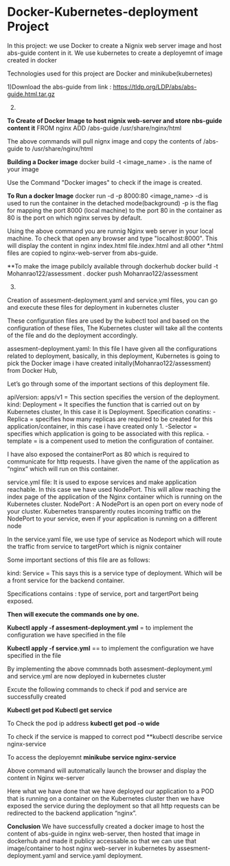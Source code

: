 # Docker-Kubernetes-deployment Project

In this project:
we use Docker to create a Nignix web server image and host abs-guide content in it. 
We use kubernetes to create a deployemnt of image created in docker

Technologies used for this project are Docker and minikube(kubernetes)

1)Download the abs-guide from link : https://tldp.org/LDP/abs/abs-guide.html.tar.gz


2)
**To Create of Docker Image to host nignix web-server and store nbs-guide content it**
FROM nginx
ADD  /abs-guide /usr/share/nginx/html

The above commands will pull nignx image and copy the contents of /abs-guide to /usr/share/nginx/html
 

**Building a Docker image**
docker build -t <image_name> .
<name> is the name of your image

Use the Command "Docker images" to check if the image is created.

**To Run a docker Image**
docker run -d -p 8000:80 <image_name>
-d is used to run the container in the detached mode(background)
-p is the flag for mapping the port 8000 (local machine) to the port 80 in the container as 80 is the port on which nginx serves by default.

Using the above command you are runnig Nginx web server in your local machine. To check that open any browser and type "localhost:8000". This will display the content in nginx index.html file.index.html and all other *.html files are copied to nginx-web-server from abs-guide.


**To make the image pubilcly available through dockerhub 
docker build -t Mohanrao122/assessment .
docker push Mohanrao122/assessment




3)
Creation of assesment-deployment.yaml and service.yml files, you can go and execute these files for deployment in kubernetes cluster

These configuration files are used by the kubectl tool and based on the configuration of these files, The Kubernetes cluster will take all the contents of the file and do the deployment accordingly.


assesment-deployment.yaml:
In this file I have given all the configurations related to deployment, basically, in this deployment, Kubernetes is going to pick the Docker image i have created initally(Mohanrao122/assessment) from Docker Hub,

Let’s go through some of the important sections of this deployment file.

apiVersion: apps/v1 = This section specifies the version of the deployment.
kind: Deployment = It specifies the function that is carried out on by Kubernetes cluster, In this case it is Deployment. 
Specification conatins:
  -Replica = specifies how many replicas are required to be created for this application/container, in this case i have created only 1. 
  -Selector = specifies which application is going to be associated with this replica.
  -template = is a compenent used to metion the configuration of container.

I have also exposed the containerPort as 80 which is required to communicate for http requests. I have given the name of the application as “nginx” which will run on this container.


service.yml file:
It is used to expose services and make application reachable. In this case we have used NodePort. This will allow reaching the index page of the application of the Nginx container which is running on the Kubernetes cluster.
NodePort : A NodePort is an open port on every node of your cluster. Kubernetes transparently routes incoming traffic on the NodePort to your service, even if your application is running on a different node

In the service.yaml file, we use type of service as Nodeport which will route the traffic from service to targetPort which is nignix container

Some important sections of this file are as follows:

kind: Service = This says this is a service type of deployment. Which will be a front service for the backend container.

Specifications contains : type of service, port and targertPort being exposed.

**Then will execute the commands one by one.**

**Kubectl apply -f assesment-deployment.yml**  = to implement the configuration we have specified in the file

**Kubectl apply -f service.yml** == to implement the configuration we have specified in the file

By implementing the above commnads both  assesment-deployment.yml and service.yml are now deployed in kubernetes cluster

Excute the following commands to check if pod and service are successfully created 

**Kubectl get pod**
**Kubectl get service**

To Check the pod ip address 
**kubectl get pod -o wide**

To check if the service is mapped to correct pod
**kubectl describe service nginx-service

To access the deployemnt
**minikube service nginx-service**

Above command will automatically launch the browser and display the content in Nginx we-server

Here what we have done that we have deployed our application to a POD that is running on a container on the Kubernetes cluster then we have exposed the service during the deployment so that all http requests can be redirected to the backend application “nginx”.


**Conclusion**
We have successfully created a docker image to host the content of abs-guide in nginx web-server, then hosted that image in dockerhub and made it publicy accessable.so that we can use that image/container to host nginx web-server in kubernetes by assesment-deployment.yaml and service.yaml deployment.

